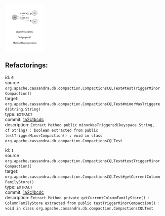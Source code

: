 <img src=subgraph_atomic_0.svg width=25%>

## Refactorings:

id: `0`\
source `org.apache.cassandra.db.compaction.CompactionsCQLTest#testTriggerMinorCompaction()`\
target: `org.apache.cassandra.db.compaction.CompactionsCQLTest#minorWasTriggered(String,String)`\
type: `EXTRACT`\
commit: [1a2c1bcdc](https://github.com/apache/cassandra/commit/1a2c1bcdc7267abec9b19d77726aedbb045d79a8)\
description: `Extract Method public minorWasTriggered(keyspace String, cf String) : boolean extracted from public testTriggerMinorCompaction() : void in class org.apache.cassandra.db.compaction.CompactionsCQLTest`

id: `1`\
source `org.apache.cassandra.db.compaction.CompactionsCQLTest#testTriggerMinorCompaction()`\
target: `org.apache.cassandra.db.compaction.CompactionsCQLTest#getCurrentColumnFamilyStore()`\
type: `EXTRACT`\
commit: [1a2c1bcdc](https://github.com/apache/cassandra/commit/1a2c1bcdc7267abec9b19d77726aedbb045d79a8)\
description: `Extract Method private getCurrentColumnFamilyStore() : ColumnFamilyStore extracted from public testTriggerMinorCompaction() : void in class org.apache.cassandra.db.compaction.CompactionsCQLTest`

